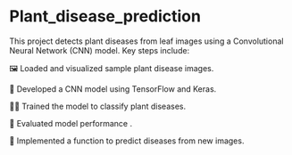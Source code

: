 # Plant_disease_prediction

This project detects plant diseases from leaf images using a Convolutional Neural Network (CNN) model. Key steps include:

🖼️ Loaded and visualized sample plant disease images.

🧠 Developed a CNN model using TensorFlow and Keras.

🏋️‍♀️ Trained the model to classify plant diseases.

🧪 Evaluated model performance .

🔮 Implemented a function to predict diseases from new images.
